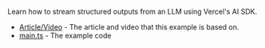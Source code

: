 Learn how to stream structured outputs from an LLM using Vercel's AI SDK.

- [Article/Video](https://www.aihero.dev/streaming-objects-with-vercel-ai-sdk) - The article and video that this example is based on.
- [main.ts](./main.ts) - The example code
